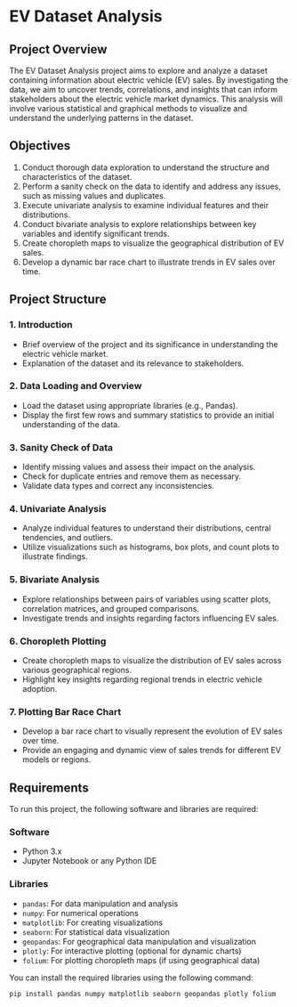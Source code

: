 # EV Dataset Analysis

## Project Overview

The EV Dataset Analysis project aims to explore and analyze a dataset containing information about electric vehicle (EV) sales. By investigating the data, we aim to uncover trends, correlations, and insights that can inform stakeholders about the electric vehicle market dynamics. This analysis will involve various statistical and graphical methods to visualize and understand the underlying patterns in the dataset.

## Objectives

1. Conduct thorough data exploration to understand the structure and characteristics of the dataset.
2. Perform a sanity check on the data to identify and address any issues, such as missing values and duplicates.
3. Execute univariate analysis to examine individual features and their distributions.
4. Conduct bivariate analysis to explore relationships between key variables and identify significant trends.
5. Create choropleth maps to visualize the geographical distribution of EV sales.
6. Develop a dynamic bar race chart to illustrate trends in EV sales over time.

## Project Structure

### 1. Introduction
   - Brief overview of the project and its significance in understanding the electric vehicle market.
   - Explanation of the dataset and its relevance to stakeholders.

### 2. Data Loading and Overview
   - Load the dataset using appropriate libraries (e.g., Pandas).
   - Display the first few rows and summary statistics to provide an initial understanding of the data.

### 3. Sanity Check of Data
   - Identify missing values and assess their impact on the analysis.
   - Check for duplicate entries and remove them as necessary.
   - Validate data types and correct any inconsistencies.

### 4. Univariate Analysis
   - Analyze individual features to understand their distributions, central tendencies, and outliers.
   - Utilize visualizations such as histograms, box plots, and count plots to illustrate findings.

### 5. Bivariate Analysis
   - Explore relationships between pairs of variables using scatter plots, correlation matrices, and grouped comparisons.
   - Investigate trends and insights regarding factors influencing EV sales.

### 6. Choropleth Plotting
   - Create choropleth maps to visualize the distribution of EV sales across various geographical regions.
   - Highlight key insights regarding regional trends in electric vehicle adoption.

### 7. Plotting Bar Race Chart
   - Develop a bar race chart to visually represent the evolution of EV sales over time.
   - Provide an engaging and dynamic view of sales trends for different EV models or regions.

## Requirements

To run this project, the following software and libraries are required:

### Software
- Python 3.x
- Jupyter Notebook or any Python IDE

### Libraries
- `pandas`: For data manipulation and analysis
- `numpy`: For numerical operations
- `matplotlib`: For creating visualizations
- `seaborn`: For statistical data visualization
- `geopandas`: For geographical data manipulation and visualization
- `plotly`: For interactive plotting (optional for dynamic charts)
- `folium`: For plotting choropleth maps (if using geographical data)

You can install the required libraries using the following command:

```bash
pip install pandas numpy matplotlib seaborn geopandas plotly folium
